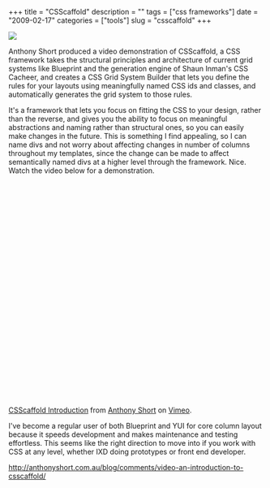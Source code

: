 +++
title = "CSScaffold"
description = ""
tags = ["css frameworks"]
date = "2009-02-17"
categories = ["tools"]
slug = "csscaffold"
+++


<div class="tool-screenshot mb1"><a href="http://anthonyshort.com.au/blog/comments/video-an-introduction-to-csscaffold/"><img id='bluga-thumbnail-2755' class='bluga-thumbnail custom' src='http://media.konigi.com/bluga/
wt52305093d138f_custom.jpg'/></a></div><p>Anthony Short produced a video demonstration of CSScaffold, a CSS framework takes the structural principles and architecture of current grid systems like Blueprint and the generation engine of Shaun Inman's CSS Cacheer, and creates a CSS Grid System Builder that lets you define the rules for your layouts using meaningfully named CSS ids and classes, and automatically generates the grid system to those rules. </p>
<p>It's a framework that lets you focus on fitting the CSS to your design, rather than the reverse, and gives you the ability to focus on meaningful abstractions and naming rather than structural ones, so you can easily make changes in the future. This is something I find appealing, so I can name divs and not worry about affecting changes in number of columns throughout my templates, since the change can be made to affect semantically named divs at a higher level through the framework. Nice. Watch the video below for a demonstration.</p>
<div class="video">
<object width="610" height="427"><param name="allowfullscreen" value="true" /><param name="allowscriptaccess" value="always" /><param name="movie" value="http://vimeo.com/moogaloop.swf?clip_id=2866798&amp;server=vimeo.com&amp;show_title=1&amp;show_byline=1&amp;show_portrait=0&amp;color=00ADEF&amp;fullscreen=1" /><embed src="http://vimeo.com/moogaloop.swf?clip_id=2866798&amp;server=vimeo.com&amp;show_title=1&amp;show_byline=1&amp;show_portrait=0&amp;color=00ADEF&amp;fullscreen=1" type="application/x-shockwave-flash" allowfullscreen="true" allowscriptaccess="always" width="610" height="427"></embed></object><p><a href="http://vimeo.com/2866798">CSScaffold Introduction</a> from <a href="http://vimeo.com/user1084293">Anthony Short</a> on <a href="http://vimeo.com/">Vimeo</a>.</div>
<p>I've become a regular user of both Blueprint and YUI for core column layout because it speeds development and makes maintenance and testing effortless. This seems like the right direction to move into if you work with CSS at any level, whether IXD doing prototypes or front end developer.</p>
  
<p><a href="http://anthonyshort.com.au/blog/comments/video-an-introduction-to-csscaffold/">http://anthonyshort.com.au/blog/comments/video-an-introduction-to-csscaffold/</a></p>
      
